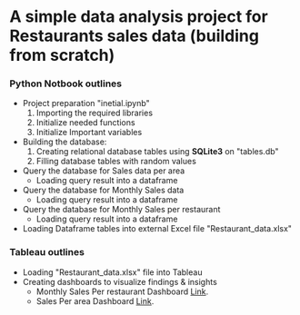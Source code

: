 # A simple data analysis project for Restaurants sales data (building from scratch)

### Python Notbook outlines

* Project preparation "inetial.ipynb"
    1. Importing the required libraries
    2. Initialize needed functions
    3. Initialize Important variables
* Building the database:
    1. Creating relational database tables using **SQLite3** on "tables.db"
    2. Filling database tables with random values
* Query the database for Sales data per area
    - Loading query result into a dataframe
* Query the database for Monthly Sales data
    - Loading query result into a dataframe
* Query the database for Monthly Sales per restaurant
    - Loading query result into a dataframe
* Loading Dataframe tables into external Excel file "Restaurant_data.xlsx"

### Tableau outlines

* Loading "Restaurant_data.xlsx" file into Tableau
* Creating dashboards to visualize findings & insights
    - Monthly Sales Per restaurant Dashboard [Link](https://public.tableau.com/app/profile/khaled4192/viz/ElMenus_test_Monthly__restaurant_Analysis/Dashboard1/).
    - Sales Per area Dashboard [Link](https://public.tableau.com/app/profile/khaled4192/viz/ElMenus_test_Area-Analysis/AreasDashboard/).

